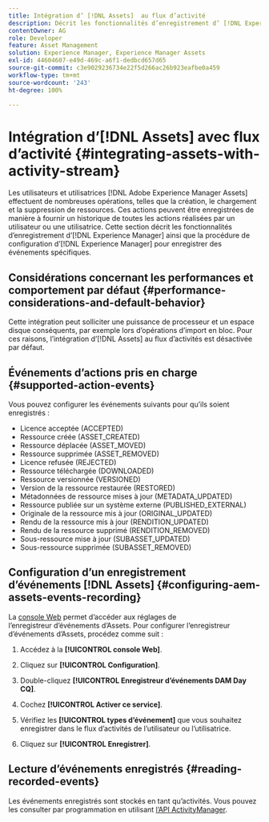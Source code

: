 ```yaml
---
title: Intégration d’ [!DNL Assets]  au flux d’activité
description: Décrit les fonctionnalités d’enregistrement d’ [!DNL Experience Manager]  ainsi que la procédure de configuration d’AEM pour enregistrer des événements spécifiques.
contentOwner: AG
role: Developer
feature: Asset Management
solution: Experience Manager, Experience Manager Assets
exl-id: 44604607-e49d-469c-a6f1-dedbcd657d65
source-git-commit: c3e9029236734e22f5d266ac26b923eafbe0a459
workflow-type: tm+mt
source-wordcount: '243'
ht-degree: 100%

---
```


# Intégration d’[!DNL Assets] avec flux d’activité {#integrating-assets-with-activity-stream}

Les utilisateurs et utilisatrices [!DNL Adobe Experience Manager Assets] effectuent de nombreuses opérations, telles que la création, le chargement et la suppression de ressources. Ces actions peuvent être enregistrées de manière à fournir un historique de toutes les actions réalisées par un utilisateur ou une utilisatrice. Cette section décrit les fonctionnalités d’enregistrement d’[!DNL Experience Manager] ainsi que la procédure de configuration d’[!DNL Experience Manager] pour enregistrer des événements spécifiques.

## Considérations concernant les performances et comportement par défaut {#performance-considerations-and-default-behavior}

Cette intégration peut solliciter une puissance de processeur et un espace disque conséquents, par exemple lors d’opérations d’import en bloc. Pour ces raisons, l’intégration d’[!DNL Assets] au flux d’activités est désactivée par défaut.

## Événements d’actions pris en charge {#supported-action-events}

Vous pouvez configurer les événements suivants pour qu’ils soient enregistrés :

* Licence acceptée (ACCEPTED)
* Ressource créée (ASSET_CREATED)
* Ressource déplacée (ASSET_MOVED)
* Ressource supprimée (ASSET_REMOVED)
* Licence refusée (REJECTED)
* Ressource téléchargée (DOWNLOADED)
* Ressource versionnée (VERSIONED)
* Version de la ressource restaurée (RESTORED)
* Métadonnées de ressource mises à jour (METADATA_UPDATED)
* Ressource publiée sur un système externe (PUBLISHED_EXTERNAL)
* Originale de la ressource mis à jour (ORIGINAL_UPDATED)
* Rendu de la ressource mis à jour (RENDITION_UPDATED)
* Rendu de la ressource supprimé (RENDITION_REMOVED)
* Sous-ressource mise à jour (SUBASSET_UPDATED)
* Sous-ressource supprimée (SUBASSET_REMOVED)

## Configuration d’un enregistrement d’événements [!DNL Assets] {#configuring-aem-assets-events-recording}

La [console Web](/help/sites-deploying/configuring-osgi.md) permet d’accéder aux réglages de l’enregistreur d’événements d’Assets. Pour configurer l’enregistreur d’événements d’Assets, procédez comme suit :

1. Accédez à la **[!UICONTROL console Web]**.

1. Cliquez sur **[!UICONTROL Configuration]**.

1. Double-cliquez **[!UICONTROL Enregistreur d’événements DAM Day CQ]**.

1. Cochez **[!UICONTROL Activer ce service]**.

1. Vérifiez les **[!UICONTROL types d’événement]** que vous souhaitez enregistrer dans le flux d’activités de l’utilisateur ou l’utilisatrice.

1. Cliquez sur **[!UICONTROL Enregistrer]**.

## Lecture d’événements enregistrés {#reading-recorded-events}

Les événements enregistrés sont stockés en tant qu’activités. Vous pouvez les consulter par programmation en utilisant [l’API ActivityManager](https://developer.adobe.com/experience-manager/reference-materials/6-5/javadoc/com/adobe/granite/activitystreams/ActivityManager.html?lang=fr).
